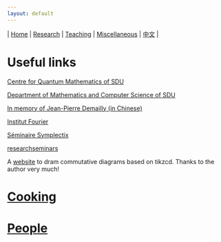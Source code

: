 ```yaml
---
layout: default
---
```



| [Home](index.md)  | [Research](research-en.md)    | [Teaching](teaching-en.md) | [Miscellaneous](miscellaneous-en.md)        | [中文](miscellaneous-ch.md) |

# Useful links

[Centre for Quantum Mathematics of SDU](https://www.sdu.dk/en/forskning/qm)

[Department of Mathematics and Computer Science of SDU](https://www.sdu.dk/en/imada)

[In memory of Jean-Pierre Demailly (in Chinese)](https://xiaojun-wu-0127.github.io/JPDemailly/JPDemailly.html)

[Institut Fourier](https://www-fourier.ujf-grenoble.fr/)

[Séminaire Symplectix](http://symplectix.blogspot.com/)

[researchseminars](https://researchseminars.org/)

A [website](https://tikzcd.yichuanshen.de/) to dram commutative diagrams based on tikzcd. Thanks to the author very much!

# [Cooking](cooking-en.md)

# [People](people-en.md)



<meta name="googlebot" content="noindex" />
